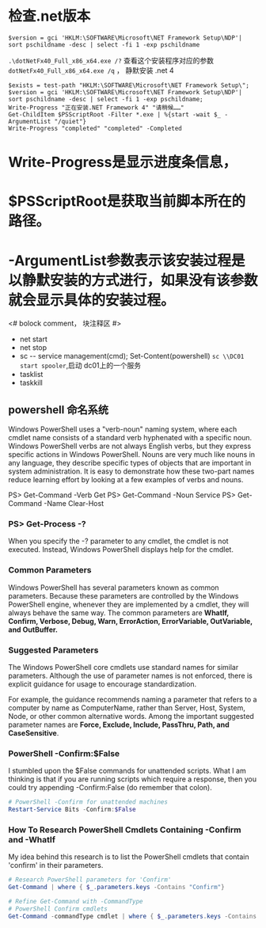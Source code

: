 检查.net版本
=============
`$version = gci 'HKLM:\SOFTWARE\Microsoft\NET Framework Setup\NDP'| sort pschildname -desc | select -fi 1 -exp pschildname`


`.\dotNetFx40_Full_x86_x64.exe /?` 查看这个安装程序对应的参数
`dotNetFx40_Full_x86_x64.exe /q` ， 静默安装 .net 4

```
$exists = test-path "HKLM:\SOFTWARE\Microsoft\NET Framework Setup\";
$version = gci 'HKLM:\SOFTWARE\Microsoft\NET Framework Setup\NDP'| sort pschildname -desc | select -fi 1 -exp pschildname;
Write-Progress "正在安装.NET Framework 4" "请稍候……"
Get-ChildItem $PSScriptRoot -Filter *.exe | %{start -wait $_ -ArgumentList "/quiet"}
Write-Progress "completed" "completed" -Completed
```

# Write-Progress是显示进度条信息，
# $PSScriptRoot是获取当前脚本所在的路径。
# -ArgumentList参数表示该安装过程是以静默安装的方式进行，如果没有该参数就会显示具体的安装过程。
<#
    bolock comment， 块注释区
#>



- net start
- net stop
- sc  -- service management(cmd); Set-Content(powershell)
    `sc \\DC01 start spooler`,启动 dc01上的一个服务
- tasklist
- taskkill



## powershell 命名系统
Windows PowerShell uses a "verb-noun" naming system, where each cmdlet name consists of a standard verb hyphenated with a specific noun. Windows PowerShell verbs are not always English verbs, but they express specific actions in Windows PowerShell. Nouns are very much like nouns in any language, they describe specific types of objects that are important in system administration. It is easy to demonstrate how these two-part names reduce learning effort by looking at a few examples of verbs and nouns.


PS> Get-Command -Verb Get
PS> Get-Command -Noun Service
PS> Get-Command -Name Clear-Host

### PS> Get-Process -?
When you specify the -? parameter to any cmdlet, the cmdlet is not executed. Instead, Windows PowerShell displays help for the cmdlet.

### Common Parameters
Windows PowerShell has several parameters known as common parameters. Because these parameters are controlled by the Windows PowerShell engine, whenever they are implemented by a cmdlet, they will always behave the same way. The common parameters are **WhatIf, Confirm, Verbose, Debug, Warn, ErrorAction, ErrorVariable, OutVariable, and OutBuffer.**

### Suggested Parameters
The Windows PowerShell core cmdlets use standard names for similar parameters. Although the use of parameter names is not enforced, there is explicit guidance for usage to encourage standardization.

For example, the guidance recommends naming a parameter that refers to a computer by name as ComputerName, rather than Server, Host, System, Node, or other common alternative words. Among the important suggested parameter names are **Force, Exclude, Include, PassThru, Path, and CaseSensitive**.


### PowerShell -Confirm:$False
I stumbled upon the $False commands for unattended scripts.  What I am thinking is that if you are running scripts which require a response, then you could try appending -Confirm:False  (do remember that colon).

``` powershell
# PowerShell -Confirm for unattended machines
Restart-Service Bits -Confirm:$False
```

### How To Research PowerShell Cmdlets Containing -Confirm and -WhatIf
My idea behind this research is to list the PowerShell cmdlets that contain 'confirm' in their parameters.
``` powershell
# Research PowerShell parameters for 'Confirm'
Get-Command | where { $_.parameters.keys -Contains "Confirm"}

# Refine Get-Command with -CommandType
# PowerShell Confirm cmdlets
Get-Command -commandType cmdlet | where { $_.parameters.keys -Contains "Confirm"} | Format-Table Name
```